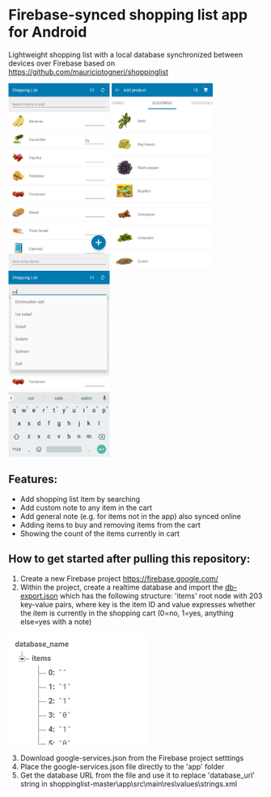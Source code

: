 # Firebase-synced shopping list app for Android
Lightweight shopping list with a local database synchronized between devices over Firebase based on https://github.com/mauriciotogneri/shoppinglist

<p float="left">
<img src="https://raw.githubusercontent.com/fireinureeyes/shopping-list/main/app-screenshot-1.png" width="200">
<img src="https://raw.githubusercontent.com/fireinureeyes/shopping-list/main/app-screenshot-2.png" width="200">
<img src="https://raw.githubusercontent.com/fireinureeyes/shopping-list/main/app-screenshot-3.png" width="200">
</p>

## Features:
- Add shopping list item by searching
- Add custom note to any item in the cart
- Add general note (e.g. for items not in the app) also synced online
- Adding items to buy and removing items from the cart
- Showing the count of the items currently in cart

## How to get started after pulling this repository:
1. Create a new Firebase project https://firebase.google.com/
2. Within the project, create a realtime database and import the [db-export.json](https://github.com/fireinureeyes/shopping-list/blob/main/db-export.json) which has the following structure:
'items' root node with 203 key-value pairs, where key is the item ID and value expresses whether the item is currently in the shopping cart (0=no, 1=yes, anything else=yes with a note)

![database](https://raw.githubusercontent.com/fireinureeyes/shopping-list/main/database.png)

3. Download google-services.json from the Firebase project setttings
4. Place the google-services.json file directly to the 'app' folder
5. Get the database URL from the file and use it to replace 'database_url' string in shoppinglist-master\app\src\main\res\values\strings.xml


